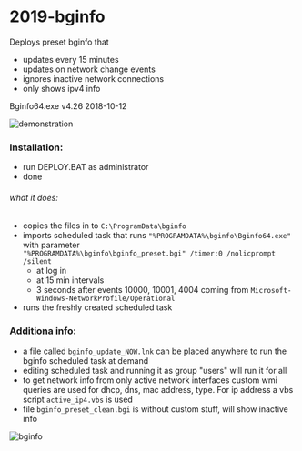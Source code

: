 # 2019-bginfo

Deploys preset bginfo that

* updates every 15 minutes
* updates on network change events
* ignores inactive network connections
* only shows ipv4 info

Bginfo64.exe v4.26 2018-10-12

![demonstration](https://i.imgur.com/WMzRu8f.png)

### Installation:

* run DEPLOY.BAT as administrator
* done

###### what it does:

* copies the files in to `C:\ProgramData\bginfo`
* imports scheduled task that 
 runs `"%PROGRAMDATA%\bginfo\Bginfo64.exe"`  
 with parameter  
 `"%PROGRAMDATA%\bginfo\bginfo_preset.bgi" /timer:0 /nolicprompt /silent`
  * at log in
  * at 15 min intervals
  * 3 seconds after events 10000, 10001, 4004 coming from `Microsoft-Windows-NetworkProfile/Operational`
* runs the freshly created scheduled task

### Additiona info:

* a file called `bginfo_update_NOW.lnk` can be placed anywhere to run the bginfo scheduled task at demand
* editing scheduled task and running it as group "users" will run it for all
* to get network info from only active network interfaces custom wmi queries are used for dhcp, dns, mac address, type. For ip address a vbs script `active_ip4.vbs` is used
* file `bginfo_preset_clean.bgi` is without custom stuff, will show inactive info

![bginfo](https://i.imgur.com/YN9VQPI.png)
